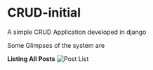 # CRUD-initial
A simple CRUD Application developed in django

Some Glimpses of the system are

**Listing All Posts**
![Post List]('/docs/img/crud1.png')